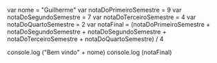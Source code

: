 var nome = "Guilherme"
var notaDoPrimeiroSemestre = 9
var notaDoSegundoSemestre = 7
var notaDoTerceiroSemestre = 4
var notaDoQuartoSemestre = 2
var notaFinal = (notaDoPrimeiroSemestre + notaDoSegundoSemestre + notaDoSegundoSemestre + notaDoTerceiroSemestre + notaDoQuartoSemestre) / 4

console.log ("Bem vindo" + nome)
console.log (notaFinal)
